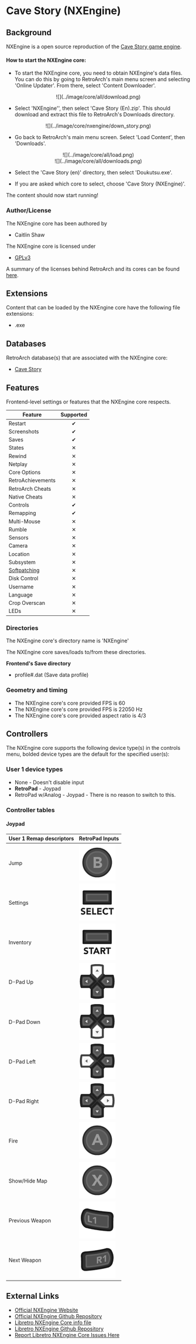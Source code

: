 # Cave Story (NXEngine)

## Background

NXEngine is a open source reproduction of the [Cave Story game engine](https://en.wikipedia.org/wiki/Cave_Story).

#### How to start the NXEngine core:

- To start the NXEngine core, you need to obtain NXEngine's data files. You can do this by going to RetroArch's main menu screen and selecting 'Online Updater'. From there, select 'Content Downloader'.

<center> ![](../image/core/all/download.png) </center>

- Select 'NXEngine'', then select 'Cave Story (En).zip'. This should download and extract this file to RetroArch's Downloads directory.

<center> ![](../image/core/nxengine/down_story.png) </center>

- Go back to RetroArch's main menu screen. Select 'Load Content', then 'Downloads'.

<center> ![](../image/core/all/load.png) </center>

<center> ![](../image/core/all/downloads.png) </center>

- Select the 'Cave Story (en)' directory, then select 'Doukutsu.exe'.

- If you are asked which core to select, choose 'Cave Story (NXEngine)'.

The content should now start running!

### Author/License

The NXEngine core has been authored by

- Caitlin Shaw

The NXEngine core is licensed under

- [GPLv3](https://github.com/gameblabla/nxengine-nspire/blob/master/LICENSE)

A summary of the licenses behind RetroArch and its cores can be found [here](../development/licenses.md).

## Extensions

Content that can be loaded by the NXEngine core have the following file extensions:

- .exe

## Databases

RetroArch database(s) that are associated with the NXEngine core:

- [Cave Story](https://github.com/libretro/libretro-database/blob/master/rdb/Cave%20Story.rdb)

## Features

Frontend-level settings or features that the NXEngine core respects.

| Feature           | Supported |
|-------------------|:---------:|
| Restart           | ✔         |
| Screenshots       | ✔         |
| Saves             | ✔         |
| States            | ✕         |
| Rewind            | ✕         |
| Netplay           | ✕         |
| Core Options      | ✕         |
| RetroAchievements | ✕         |
| RetroArch Cheats  | ✕         |
| Native Cheats     | ✕         |
| Controls          | ✔         |
| Remapping         | ✔         |
| Multi-Mouse       | ✕         |
| Rumble            | ✕         |
| Sensors           | ✕         |
| Camera            | ✕         |
| Location          | ✕         |
| Subsystem         | ✕         |
| [Softpatching](../guides/softpatching.md) | ✕         |
| Disk Control      | ✕         |
| Username          | ✕         |
| Language          | ✕         |
| Crop Overscan     | ✕         |
| LEDs              | ✕         |

### Directories

The NXEngine core's directory name is 'NXEngine'

The NXEngine core saves/loads to/from these directories.

**Frontend's Save directory**

- profile#.dat (Save data profile)

### Geometry and timing

- The NXEngine core's core provided FPS is 60
- The NXEngine core's core provided FPS is 22050 Hz
- The NXEngine core's core provided aspect ratio is 4/3

## Controllers

The NXEngine core supports the following device type(s) in the controls menu, bolded device types are the default for the specified user(s):

### User 1 device types

- None - Doesn't disable input
- **RetroPad** - Joypad
- RetroPad w/Analog - Joypad - There is no reason to switch to this.

### Controller tables

#### Joypad

| User 1 Remap descriptors | RetroPad Inputs                             |
|--------------------------|---------------------------------------------|
| Jump                     | ![](../image/retropad/retro_b.png)          |
| Settings                 | ![](../image/retropad/retro_select.png)     |
| Inventory                | ![](../image/retropad/retro_start.png)      |
| D-Pad Up                 | ![](../image/retropad/retro_dpad_up.png)    |
| D-Pad Down               | ![](../image/retropad/retro_dpad_down.png)  |
| D-Pad Left               | ![](../image/retropad/retro_dpad_left.png)  |
| D-Pad Right              | ![](../image/retropad/retro_dpad_right.png) |
| Fire                     | ![](../image/retropad/retro_a.png)          |
| Show/Hide Map            | ![](../image/retropad/retro_x.png)          |
| Previous Weapon          | ![](../image/retropad/retro_l1.png)         |
| Next Weapon              | ![](../image/retropad/retro_r1.png)         |

## External Links

- [Official NXEngine Website](http://nxengine.sourceforge.net/)
- [Official NXEngine Github Repository](https://github.com/EXL/NXEngine)
- [Libretro NXEngine Core info file](https://github.com/libretro/libretro-super/blob/master/dist/info/nxengine_libretro.info)
- [Libretro NXEngine Github Repository](https://github.com/libretro/nxengine-libretro)
- [Report Libretro NXEngine Core Issues Here](https://github.com/libretro/nxengine-libretro/issues)